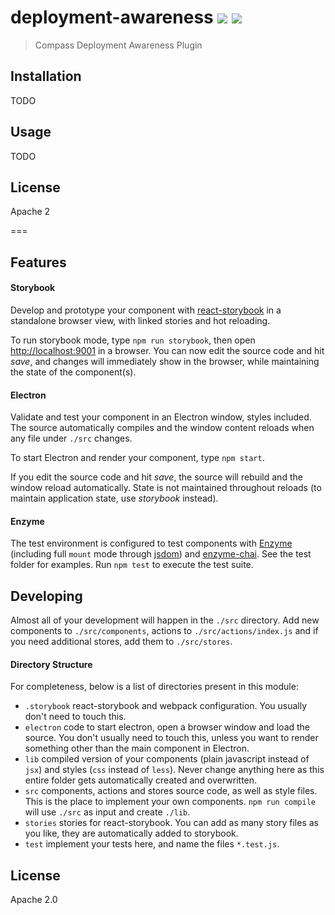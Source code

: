 # deployment-awareness [![][travis_img]][travis_url] [![][npm_img]][npm_url]

> Compass Deployment Awareness Plugin

## Installation

TODO

## Usage

TODO

## License

Apache 2

===

## Features

#### Storybook

Develop and prototype your component with [react-storybook][react-storybook] in a standalone browser view, with linked stories and hot reloading.

To run storybook mode, type `npm run storybook`, then open
[http://localhost:9001](http://localhost:9001) in a browser. You can now edit the source code and hit _save_, and changes will immediately show in the browser, while maintaining the state of the component(s).

#### Electron

Validate and test your component in an Electron window, styles included. The source automatically compiles and the window content reloads when any file under `./src` changes.

To start Electron and render your component, type `npm start`.

If you edit the source code and hit _save_, the source will rebuild and the window reload automatically. State is not maintained throughout reloads (to maintain application state, use _storybook_ instead).

#### Enzyme

The test environment is configured to test components with [Enzyme][enzyme] (including full `mount` mode through [jsdom][jsdom]) and [enzyme-chai][enzyme-chai]. See the test folder for examples. Run `npm test` to execute the test suite.

## Developing

Almost all of your development will happen in the `./src` directory. Add new components
to `./src/components`, actions to `./src/actions/index.js` and if you need additional stores, add them to `./src/stores`.

#### Directory Structure

For completeness, below is a list of directories present in this module:

- `.storybook` react-storybook and webpack configuration. You usually don't need to touch this.
- `electron` code to start electron, open a browser window and load the source. You don't usually need to touch this, unless you want to render something other than the main component in Electron.
- `lib` compiled version of your components (plain javascript instead of `jsx`) and styles (`css` instead of `less`). Never change anything here as this entire folder gets automatically created and overwritten.
- `src` components, actions and stores source code, as well as style files. This is the place to implement your own components. `npm run compile` will use `./src` as input and create `./lib`.
- `stories` stories for react-storybook. You can add as many story files as you like, they are automatically added to storybook.
- `test` implement your tests here, and name the files `*.test.js`.


## License

Apache 2.0

[travis_img]: https://img.shields.io/travis/mongodb-js/component-template.svg?style=flat-square
[travis_url]: https://travis-ci.org/mongodb-js/component-template
[npm_img]: https://img.shields.io/npm/v/mongodb-component-template.svg?style=flat-square
[npm_url]: https://www.npmjs.org/package/mongodb-component-template
[react-storybook]: https://github.com/kadirahq/react-storybook
[enzyme]: http://airbnb.io/enzyme/
[enzyme-chai]: https://github.com/producthunt/chai-enzyme
[jsdom]: https://github.com/tmpvar/jsdom

